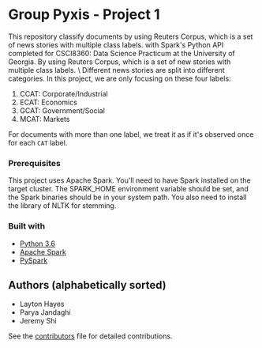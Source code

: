 # Group Pyxis - Project 1
This repository classify documents by using Reuters Corpus, which is a set of news stories with multiple class labels. with Spark's Python API completed for CSCI8360: Data Science Practicum at the University of Georgia. By using Reuters Corpus, which is a set of new stories with multiple class labels. \\
Different news stories are split into different categories. In this project, we are only focusing on these four labels:
1. CCAT: Corporate/Industrial
2. ECAT: Economics
3. GCAT: Government/Social
4. MCAT: Markets

For documents with more than one label, we treat it as if it's observed once for each `CAT` label.

### Prerequisites

This project uses Apache Spark. You'll need to have Spark installed on the target cluster. The SPARK_HOME environment variable should be set, and the Spark binaries should be in your system path. You also need to install the library of NLTK for stemming.

### Built with

- [Python 3.6](https://www.python.org/)
- [Apache Spark](https://spark.apache.org/)
- [PySpark](https://spark.apache.org/docs/0.9.0/python-programming-guide.html/)


## Authors (alphabetically sorted)
- Layton Hayes
- Parya Jandaghi
- Jeremy Shi

See the [contributors](./CONTRIBUTORS.md) file for detailed contributions.
